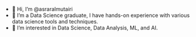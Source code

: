 - 👋 Hi, I’m @asraralmutairi
- 💞 I’m a Data Science graduate, I have hands-on experience with various data science tools and techniques.
- 👀 I’m interested in Data Science, Data Analysis, ML, and AI. 


<!---
asraralmutairi/asraralmutairi is a ✨ special ✨ repository because its `README.md` (this file) appears on your GitHub profile.
You can click the Preview link to take a look at your changes.
--->
